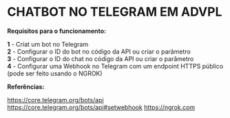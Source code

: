 # CHATBOT NO TELEGRAM EM ADVPL

**Requisitos para o funcionamento:** 

**1** - Criat um bot no Telegram\
**2** - Configurar o ID do bot no código da API ou criar o parâmetro\
**3** - Configurar o ID do chat no código da API ou criar o parâmetro\
**4** - Configurar uma Webhook no Telegram com um endpoint HTTPS público (pode ser feito usando o NGROK)

**Referências:**

https://core.telegram.org/bots/api
https://core.telegram.org/bots/api#setwebhook
https://ngrok.com
